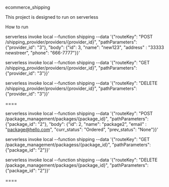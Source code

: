 ecommerce_shipping

This project is designed to run on serverless

How to run



serverless invoke local --function shipping --data '{"routeKey": "POST /shipping_provider/providers/{provider_id}", "pathParameters": {"provider_id": "3"}, "body": {"id": 3, "name": "new123", "address" : "33333 newstreer", "phone": "666-7777"}}'


serverless invoke local --function shipping --data '{"routeKey": "GET /shipping_provider/providers/{provider_id}", "pathParameters": {"provider_id": "3"}}'


serverless invoke local --function shipping --data '{"routeKey": "DELETE /shipping_provider/providers/{provider_id}", "pathParameters": {"provider_id": "3"}}'


====


serverless invoke local --function shipping --data '{"routeKey": "POST /package_management/packages/{package_id}", "pathParameters": {"package_id": "2"}, "body": {"id": 2, "name": "package2", "email" : "package@hello.com", "curr_status": "Ordered", "prev_status": "None"}}'


serverless invoke local --function shipping --data '{"routeKey": "GET /package_management/packagess/{package_id}", "pathParameters": {"package_id": "2"}}'


serverless invoke local --function shipping --data '{"routeKey": "DELETE /package_management/packages/{package_id}", "pathParameters": {"package_id": "2"}}'

====

